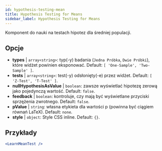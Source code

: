 ```yaml
---
id: hypothesis-testing-mean
title: Hypothesis Testing for Means
sidebar_label: Hypothesis Testing for Means
---
```


Komponent do nauki na testach hipotez dla średniej populacji.

## Opcje

* __types__ | `array<string>`: typ(-y) badania (`Jedna Próbka`, `Dwie Próbki`), które widżet powinien eksponować. Default: `[
  'One-Sample',
  'Two-Sample'
]`.
* __tests__ | `array<string>`: test(-y) odsłonięty(-e) przez widżet. Default: `[
  'Z-Test',
  'T-Test'
]`.
* __nullHypothesisAsValue__ | `boolean`: zawsze wyświetlać hipotezę zerową jako pojedynczą wartość. Default: `false`.
* __feedback__ | `boolean`: kontroluje, czy mają być wyświetlane przyciski sprzężenia zwrotnego. Default: `false`.
* __pValue__ | `string`: własna etykieta dla wartości p (powinna być ciągiem równań LaTeX). Default: `none`.
* __style__ | `object`: Style CSS inline. Default: `{}`.


## Przykłady

```jsx live
<LearnMeanTest />
```

